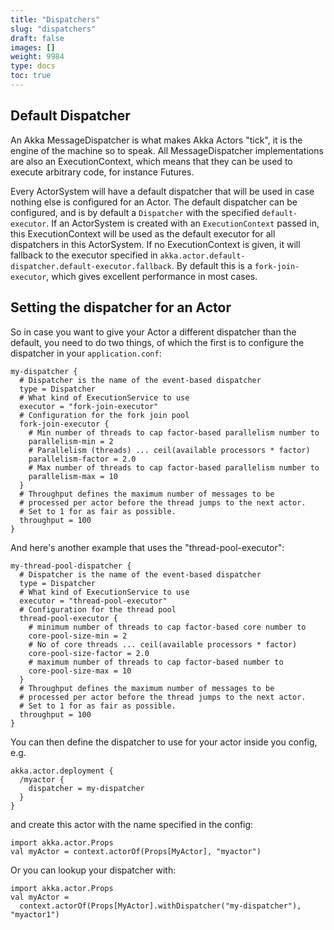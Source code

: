 ```yaml
---
title: "Dispatchers"
slug: "dispatchers"
draft: false
images: []
weight: 9984
type: docs
toc: true
---
```


## Default Dispatcher
An Akka MessageDispatcher is what makes Akka Actors "tick", it is the engine of the machine so to speak. All MessageDispatcher implementations are also an ExecutionContext, which means that they can be used to execute arbitrary code, for instance Futures.

Every ActorSystem will have a default dispatcher that will be used in case nothing else is configured for an Actor. The default dispatcher can be configured, and is by default a `Dispatcher` with the specified `default-executor`. If an ActorSystem is created with an `ExecutionContext` passed in, this ExecutionContext will be used as the default executor for all dispatchers in this ActorSystem. If no ExecutionContext is given, it will fallback to the executor specified in `akka.actor.default-dispatcher.default-executor.fallback`. By default this is a `fork-join-executor`, which gives excellent performance in most cases.

## Setting the dispatcher for an Actor
So in case you want to give your Actor a different dispatcher than the default, you need to do two things, of which the first is to configure the dispatcher in your `application.conf`:

    my-dispatcher {
      # Dispatcher is the name of the event-based dispatcher
      type = Dispatcher
      # What kind of ExecutionService to use
      executor = "fork-join-executor"
      # Configuration for the fork join pool
      fork-join-executor {
        # Min number of threads to cap factor-based parallelism number to
        parallelism-min = 2
        # Parallelism (threads) ... ceil(available processors * factor)
        parallelism-factor = 2.0
        # Max number of threads to cap factor-based parallelism number to
        parallelism-max = 10
      }
      # Throughput defines the maximum number of messages to be
      # processed per actor before the thread jumps to the next actor.
      # Set to 1 for as fair as possible.
      throughput = 100
    }

And here's another example that uses the "thread-pool-executor":

    my-thread-pool-dispatcher {
      # Dispatcher is the name of the event-based dispatcher
      type = Dispatcher
      # What kind of ExecutionService to use
      executor = "thread-pool-executor"
      # Configuration for the thread pool
      thread-pool-executor {
        # minimum number of threads to cap factor-based core number to
        core-pool-size-min = 2
        # No of core threads ... ceil(available processors * factor)
        core-pool-size-factor = 2.0
        # maximum number of threads to cap factor-based number to
        core-pool-size-max = 10
      }
      # Throughput defines the maximum number of messages to be
      # processed per actor before the thread jumps to the next actor.
      # Set to 1 for as fair as possible.
      throughput = 100
    }

You can then define the dispatcher to use for your actor inside you config, e.g.

    akka.actor.deployment {
      /myactor {
        dispatcher = my-dispatcher
      }
    }

and create this actor with the name specified in the config:

    import akka.actor.Props
    val myActor = context.actorOf(Props[MyActor], "myactor")

Or you can lookup your dispatcher with:

    import akka.actor.Props
    val myActor =
      context.actorOf(Props[MyActor].withDispatcher("my-dispatcher"), "myactor1")

